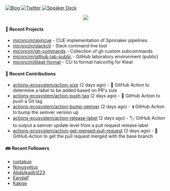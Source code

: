 [![Blog](https://img.shields.io/badge/Blog-0?style=flat-square&logo=gatsby&color=181717&logoColor=white)](https://micnncim.com)
[![Twitter](https://img.shields.io/badge/Twitter-0?style=flat-square&logo=twitter&color=1DA1F2&logoColor=white)](https://twitter.com/micnncim)
[![Speaker Deck](https://img.shields.io/badge/Speaker_Deck-0?style=flat-square&logo=speaker-deck&color=009287&logoColor=white)](https://speakerdeck.com/micnncim)

<p align="center">
<img src="https://github-readme-stats.vercel.app/api?username=micnncim&show_icons=true&count_private=true" />
</p>

#### 🍎 Recent Projects

- [micnncim/spincue](https://github.com/micnncim/spincue) - CUE implementation of Spinnaker pipelines
- [micnncim/slackctl](https://github.com/micnncim/slackctl) - Slack command line tool
- [micnncim/gh-commands](https://github.com/micnncim/gh-commands) - Collection of gh custom subcommands
- [micnncim/github-lab-public](https://github.com/micnncim/github-lab-public) - GitHub laboratory environment (public)
- [micnncim/kleat-format](https://github.com/micnncim/kleat-format) - CLI to format halconfig for Kleat

#### 🌱 Recent Contributions

- [actions-ecosystem/action-size](https://github.com/actions-ecosystem/action-size) (2 days ago) - 📏 GitHub Action to determine a label to be added based on PR&#39;s size
- [actions-ecosystem/action-push-tag](https://github.com/actions-ecosystem/action-push-tag) (2 days ago) - 🔖 GitHub Action to push a Git tag
- [actions-ecosystem/action-bump-semver](https://github.com/actions-ecosystem/action-bump-semver) (2 days ago) - ⏫ GitHub Action to bump the semver version up
- [actions-ecosystem/action-release-label](https://github.com/actions-ecosystem/action-release-label) (2 days ago) - 🏷️ GitHub Action to output a semver update level from a pull request release label
- [actions-ecosystem/action-get-merged-pull-request](https://github.com/actions-ecosystem/action-get-merged-pull-request) (2 days ago) - 🎣 GitHub Action to get the pull request merged with the base branch

#### 👪  Recent Followers

- [runtakun](https://github.com/runtakun)
- [Novusvetus](https://github.com/Novusvetus)
- [Abdulkadiri223](https://github.com/Abdulkadiri223)
- [Eandalf](https://github.com/Eandalf)
- [Kakise](https://github.com/Kakise)
